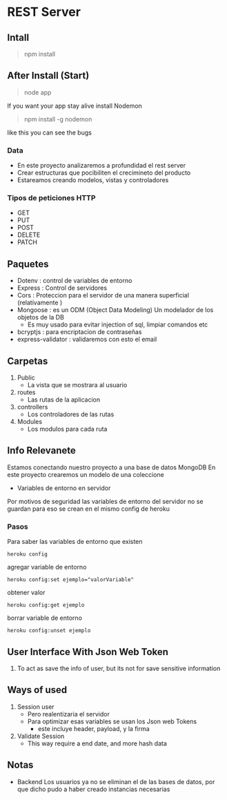 # REST Server 

## Intall

> npm install

## After Install (Start)

> node app

If you want your app stay alive install Nodemon

> npm install -g nodemon

like this you can see the bugs

### Data

* En este proyecto analizaremos a profundidad el rest server 
* Crear estructuras que pocibiliten el crecimineto del producto
* Estareamos creando modelos, vistas y controladores

### Tipos de peticiones HTTP

* GET
* PUT
* POST 
* DELETE
* PATCH

## Paquetes

* Dotenv : control de variables de entorno
* Express : Control de servidores
* Cors : Proteccion para el servidor de una manera superficial (relativamente )
* Mongoose : es un ODM (Object Data Modeling) Un modelador de los objetos de la DB
    * Es muy usado para evitar injection of sql, limpiar comandos etc
* bcryptjs : para encriptacion de contraseñas
* express-validator : validaremos con esto el email

## Carpetas

1. Public 
    * La vista que se mostrara al usuario
2. routes
    * Las rutas de la aplicacion
3. controllers 
    * Los controladores de las rutas
4. Modules 
    * Los modulos para cada ruta

## Info Relevanete 

Estamos conectando nuestro proyecto a una base de datos MongoDB
En este proyecto crearemos un modelo de una coleccione

* Variables de entorno en servidor 

Por motivos de seguridad las variables de entorno del servidor no se guardan para 
eso se crean en el mismo config de heroku

### Pasos

Para saber las variables de entorno que existen 

` heroku config `

agregar variable de entorno

` heroku config:set ejemplo="valorVariable" `

obtener valor

` heroku config:get ejemplo `

borrar variable de entorno

` heroku config:unset ejemplo `

## User Interface With Json Web Token

1. To act as save the info of user, but its not for save sensitive information

## Ways of used

1. Session user
    * Pero realentizaria el servidor
    * Para optimizar esas variables se usan los Json web Tokens 
        * este incluye header, payload, y la firma
2. Validate Session 
    * This way require a end date, and more hash data 

## Notas

* Backend 
    Los usuarios ya no se eliminan el de las bases de datos, por que dicho pudo a 
    haber creado instancias necesarias